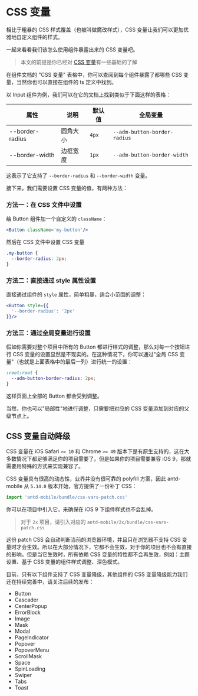 # CSS 变量

相比于粗暴的 CSS 样式覆盖（也被叫做魔改样式），CSS 变量让我们可以更加优雅地自定义组件的样式。

一起来看看我们该怎么使用组件暴露出来的 CSS 变量吧。

> 本文的前提是你已经对 [CSS 变量](https://developer.mozilla.org/zh-CN/docs/Web/CSS/Using_CSS_custom_properties)有一些基础的了解

在组件文档的 "CSS 变量" 表格中，你可以查阅到每个组件暴露了都哪些 CSS 变量，当然你也可以直接在组件的 ts 定义中找到。

以 Input 组件为例，我们可以在它的文档上找到类似于下面这样的表格：

| 属性            | 说明     | 默认值 | 全局变量                     |
| --------------- | -------- | ------ | ---------------------------- |
| --border-radius | 圆角大小 | `4px`  | `--adm-button-border-radius` |
| --border-width  | 边框宽度 | `1px`  | `--adm-button-border-width`  |

这表示了它支持了 `--border-radius` 和 `--border-width` 变量。

接下来，我们需要设置 CSS 变量的值，有两种方法：

### 方法一：在 CSS 文件中设置

给 Button 组件加一个自定义的 `className`：

```jsx
<Button className='my-button'/>
```

然后在 CSS 文件中设置 CSS 变量

```css
.my-button {
  --border-radius: 2px;
}
```

### 方法二：直接通过 style 属性设置

直接通过组件的 `style` 属性，简单粗暴，适合小范围的调整：

```jsx
<Button style={{
  '--border-radius': '2px'
}}/>
```

### 方法三：通过全局变量进行设置

假如你需要对整个项目中所有的 Button 都进行样式的调整，那么对每一个按钮进行 CSS 变量的设置显然是不现实的。在这种情况下，你可以通过"全局 CSS 变量"（也就是上面表格中的最后一列）进行统一的设置：

```css
:root:root {
  --adm-button-border-radius: 2px;
}
```

这样页面上全部的 Button 都会受到调整。

当然，你也可以"局部性"地进行调整，只需要把对应的 CSS 变量添加到对应的父级节点上。

## CSS 变量自动降级 <Experimental></Experimental>

CSS 变量在 iOS Safari `>= 10` 和 Chrome `>= 49` 版本下是有原生支持的，这在大多数情况下都足够满足你的项目需要了。但是如果你的项目需要兼容 iOS 9，那就需要用特殊的方式来实现兼容了。

CSS 变量具有很高的动态性，业界并没有很可靠的 polyfill 方案，因此 antd-mobile 从 `5.14.0` 版本开始，官方提供了一份补丁 CSS：

```js
import 'antd-mobile/bundle/css-vars-patch.css'
```

你可以在项目中引入它，来确保在 iOS 9 下组件样式也不会乱掉。

> 对于 `2x` 项目，请引入对应的 `antd-mobile/2x/bundle/css-vars-patch.css`

这份 patch CSS 会自动判断当前的浏览器环境，并且只在浏览器不支持 CSS 变量时才会生效。所以在大部分情况下，它都不会生效，对于你的项目也不会有直接的影响。但是当它生效时，所有依赖 CSS 变量的特性都不会再生效，例如：主题设置、基于 CSS 变量的组件样式调整、深色模式。

目前，只有以下组件支持了 CSS 变量降级，其他组件的 CSS 变量降级能力我们还在持续完善中，请关注后续的发布：

- Button
- Cascader
- CenterPopup
- ErrorBlock
- Image
- Mask
- Modal
- PageIndicator
- Popover
- PopoverMenu
- ScrollMask
- Space
- SpinLoading
- Swiper
- Tabs
- Toast
